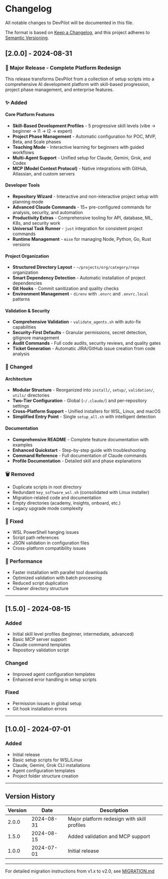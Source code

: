 # Changelog

All notable changes to DevPilot will be documented in this file.

The format is based on [Keep a Changelog](https://keepachangelog.com/en/1.0.0/),
and this project adheres to [Semantic Versioning](https://semver.org/spec/v2.0.0.html).

## [2.0.0] - 2024-08-31

### 🎉 Major Release - Complete Platform Redesign

This release transforms DevPilot from a collection of setup scripts into a comprehensive AI development platform with skill-based progression, project phase management, and enterprise features.

### ✨ Added

#### Core Platform Features
- **Skill-Based Development Profiles** - 5 progressive skill levels (vibe → beginner → l1 → l2 → expert)
- **Project Phase Management** - Automatic configuration for POC, MVP, Beta, and Scale phases
- **Teaching Mode** - Interactive learning for beginners with guided workflows
- **Multi-Agent Support** - Unified setup for Claude, Gemini, Grok, and Codex
- **MCP (Model Context Protocol)** - Native integrations with GitHub, Atlassian, and custom servers

#### Developer Tools
- **Repository Wizard** - Interactive and non-interactive project setup with planning mode
- **Advanced Claude Commands** - 15+ pre-configured commands for analysis, security, and automation
- **Productivity Extras** - Comprehensive tooling for API, database, ML, K8s, and security work
- **Universal Task Runner** - `just` integration for consistent project commands
- **Runtime Management** - `mise` for managing Node, Python, Go, Rust versions

#### Project Organization
- **Structured Directory Layout** - `~/projects/org/category/repo` organization
- **Smart Dependency Detection** - Automatic installation of project dependencies
- **Git Hooks** - Commit sanitization and quality checks
- **Environment Management** - `direnv` with `.envrc` and `.envrc.local` patterns

#### Validation & Security
- **Comprehensive Validation** - `validate_agents.sh` with auto-fix capabilities
- **Security-First Defaults** - Granular permissions, secret detection, gitignore management
- **Audit Commands** - Full code audits, security reviews, and quality gates
- **Ticket Generation** - Automatic JIRA/GitHub issue creation from code analysis

### 🔄 Changed

#### Architecture
- **Modular Structure** - Reorganized into `install/`, `setup/`, `validation/`, `utils/` directories
- **Two-Tier Configuration** - Global (`~/.claude/`) and per-repository settings
- **Cross-Platform Support** - Unified installers for WSL, Linux, and macOS
- **Simplified Entry Point** - Single `setup_all.sh` with intelligent detection

#### Documentation
- **Comprehensive README** - Complete feature documentation with examples
- **Enhanced Quickstart** - Step-by-step guide with troubleshooting
- **Command Reference** - Full documentation of Claude commands
- **Profile Documentation** - Detailed skill and phase explanations

### 🗑️ Removed
- Duplicate scripts in root directory
- Redundant `key_software_wsl.sh` (consolidated with Linux installer)
- Migration-related code and documentation
- Empty directories (academy, insights, onboard, etc.)
- Legacy upgrade mode complexity

### 🔧 Fixed
- WSL PowerShell hanging issues
- Script path references
- JSON validation in configuration files
- Cross-platform compatibility issues

### 🚀 Performance
- Faster installation with parallel tool downloads
- Optimized validation with batch processing
- Reduced script duplication
- Cleaner directory structure

---

## [1.5.0] - 2024-08-15

### Added
- Initial skill level profiles (beginner, intermediate, advanced)
- Basic MCP server support
- Claude command templates
- Repository validation script

### Changed
- Improved agent configuration templates
- Enhanced error handling in setup scripts

### Fixed
- Permission issues in global setup
- Git hook installation errors

---

## [1.0.0] - 2024-07-01

### Added
- Initial release
- Basic setup scripts for WSL/Linux
- Claude, Gemini, Grok CLI installations
- Agent configuration templates
- Project folder structure creation

---

## Version History

| Version | Date | Description |
|---------|------|-------------|
| 2.0.0 | 2024-08-31 | Major platform redesign with skill profiles |
| 1.5.0 | 2024-08-15 | Added validation and MCP support |
| 1.0.0 | 2024-07-01 | Initial release |

---

For detailed migration instructions from v1.x to v2.0, see [MIGRATION.md](docs/MIGRATION.md)